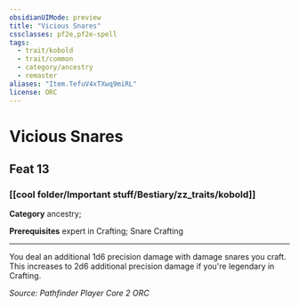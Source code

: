 ```yaml
---
obsidianUIMode: preview
title: "Vicious Snares"
cssclasses: pf2e,pf2e-spell
tags:
  - trait/kobold
  - trait/common
  - category/ancestry
  - remaster
aliases: "Item.TefuV4xTXwq9miRL"
license: ORC
---
```

# Vicious Snares
## Feat 13
### [[cool folder/Important stuff/Bestiary/zz_traits/kobold]]

**Category** ancestry; 



**Prerequisites** expert in Crafting; Snare Crafting
* * *
You deal an additional 1d6 precision damage with damage snares you craft. This increases to 2d6 additional precision damage if you're legendary in Crafting.

*Source: Pathfinder Player Core 2*
*ORC*